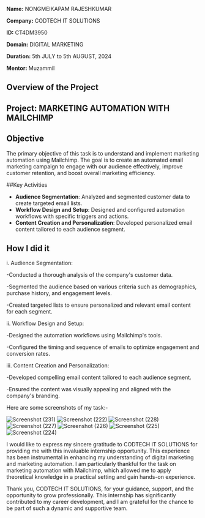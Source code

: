 **Name:** NONGMEIKAPAM RAJESHKUMAR

**Company:** CODTECH IT SOLUTIONS

**ID:** CT4DM3950

**Domain:** DIGITAL MARKETING

**Duration:** 5th JULY to 5th AUGUST, 2024

**Mentor:** Muzammil


## Overview of the Project

## Project: MARKETING AUTOMATION WITH MAILCHIMP

## Objective
The primary objective of this task is to understand and implement marketing automation using Mailchimp. The goal is to create an automated email marketing campaign to engage with our audience effectively, improve customer retention, and boost overall marketing efficiency.

##Key Activities
- **Audience Segmentation**: Analyzed and segmented customer data to create targeted email lists.
- **Workflow Design and Setup**: Designed and configured automation workflows with specific triggers and actions.
- **Content Creation and Personalization**: Developed personalized email content tailored to each audience segment.

 ## How I did it
  
  i. Audience Segmentation:

-Conducted a thorough analysis of the company's customer data.

-Segmented the audience based on various criteria such as demographics, purchase history, and engagement levels.

-Created targeted lists to ensure personalized and relevant email content for each segment.


ii. Workflow Design and Setup:

-Designed the automation workflows using Mailchimp's tools.

-Configured the timing and sequence of emails to optimize engagement and conversion rates.


iii. Content Creation and Personalization:

-Developed compelling email content tailored to each audience segment.

-Ensured the content was visually appealing and aligned with the company's branding.

Here are some screenshots of my task:-

![Screenshot (231)](https://github.com/user-attachments/assets/e26c663d-e9ec-47cc-9571-9e00dbecdc76)
![Screenshot (222)](https://github.com/user-attachments/assets/e8e00c26-76a6-4e59-b000-312acf6751ca)
![Screenshot (228)](https://github.com/user-attachments/assets/1d08bae6-e188-49a3-8a3b-17eaeded81cc)
![Screenshot (227)](https://github.com/user-attachments/assets/e9cfceb8-779a-4f23-b639-d70c80441a73)
![Screenshot (226)](https://github.com/user-attachments/assets/9471afe4-67fa-447d-9b32-3cea4239f614)
![Screenshot (225)](https://github.com/user-attachments/assets/0c08a1d6-07b6-4193-b770-e4b606901aa7)
![Screenshot (224)](https://github.com/user-attachments/assets/b2d53221-240e-44bb-bcfb-d8d5a7caf48c)



I would like to express my sincere gratitude to CODTECH IT SOLUTIONS for providing me with this invaluable internship opportunity. This experience has been instrumental in enhancing my understanding of digital marketing and marketing automation. I am particularly thankful for the task on marketing automation with Mailchimp, which allowed me to apply theoretical knowledge in a practical setting and gain hands-on experience.

Thank you, CODTECH IT SOLUTIONS, for your guidance, support, and the opportunity to grow professionally. This internship has significantly contributed to my career development, and I am grateful for the chance to be part of such a dynamic and supportive team.
